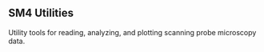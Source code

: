 ## SM4 Utilities

Utility tools for reading, analyzing, and plotting scanning probe microscopy data.